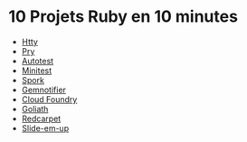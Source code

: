 10 Projets Ruby en 10 minutes
=============================

* [Htty](http://htty.github.com/)
* [Pry](http://rdoc.info/github/banister/pry/master/file/README.markdown)
* [Autotest](http://www.zenspider.com/ZSS/Products/ZenTest/)
* [Minitest](http://bfts.rubyforge.org/minitest/)
* [Spork](https://github.com/timcharper/spork)
* [Gemnotifier](http://gemnotifier.org/)
* [Cloud Foundry](http://cloudfoundry.org/)
* [Goliath](http://postrank-labs.github.com/goliath/)
* [Redcarpet](https://github.com/tanoku/redcarpet)
* [Slide-em-up](https://github.com/nono/slide-em-up)

